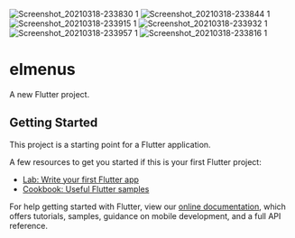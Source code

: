 ![Screenshot_20210318-233830 1](https://user-images.githubusercontent.com/58305736/111701860-19fb8600-8844-11eb-930d-9018e47e908a.jpg)
![Screenshot_20210318-233844 1](https://user-images.githubusercontent.com/58305736/111701895-27b10b80-8844-11eb-85bc-27929a268286.jpg)
![Screenshot_20210318-233915 1](https://user-images.githubusercontent.com/58305736/111701935-3697be00-8844-11eb-8fb6-8603d4a15d4e.jpg)
![Screenshot_20210318-233932 1](https://user-images.githubusercontent.com/58305736/111701968-41eae980-8844-11eb-8208-f5014b44400f.jpg)
![Screenshot_20210318-233957 1](https://user-images.githubusercontent.com/58305736/111702016-54652300-8844-11eb-8142-bcf877647914.jpg)
![Screenshot_20210318-233816 1](https://user-images.githubusercontent.com/58305736/111701725-e4569d00-8843-11eb-8333-bf2bbd74de39.jpg)
# elmenus

A new Flutter project.

## Getting Started

This project is a starting point for a Flutter application.

A few resources to get you started if this is your first Flutter project:

- [Lab: Write your first Flutter app](https://flutter.dev/docs/get-started/codelab)
- [Cookbook: Useful Flutter samples](https://flutter.dev/docs/cookbook)

For help getting started with Flutter, view our
[online documentation](https://flutter.dev/docs), which offers tutorials,
samples, guidance on mobile development, and a full API reference.

